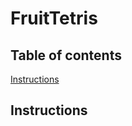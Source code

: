 # FruitTetris

## Table of contents
[Instructions](https://github.com/KenneyLiang/FruitTetris.git#instructions)


## Instructions